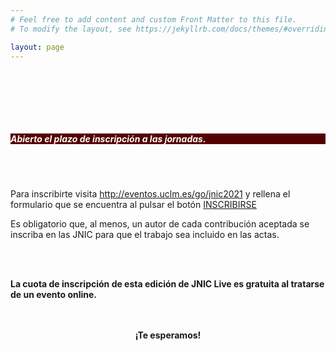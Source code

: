 ```yaml
---
# Feel free to add content and custom Front Matter to this file.
# To modify the layout, see https://jekyllrb.com/docs/themes/#overriding-theme-defaults

layout: page
---
```

<br><br>

<br><br>
<h5 style="color:white; background-color: #550000;" class="text-center"><i class="far fa-clock mr-3"></i> <b> Abierto el plazo de inscripción a las jornadas. </b></h5>
<br><br>

<p>Para inscribirte visita  <a href="http://eventos.uclm.es/go/jnic2021">http://eventos.uclm.es/go/jnic2021</a> y rellena el formulario que se encuentra al pulsar el botón <a href="https://eventos.uclm.es/event_detail/48324/tickets.html">INSCRIBIRSE</a> </p>

<p>Es obligatorio que, al menos, un autor de cada contribución aceptada se inscriba en las JNIC para que el trabajo sea incluido en las actas. </p>
<br><br>
<p><b>La cuota de inscripción de esta edición de JNIC Live es gratuita al tratarse de un evento online. </b></p>
<br><br>

<center><b>¡Te esperamos!</b></center>
<!-- <center>Proximamente facilitaremos el formulario de inscrición</center> -->
<!--
Es obligatorio que, al menos, un autor de cada contribución aceptada se inscriba en las JNIC para que el trabajo sea incluido en las actas. La cuota de inscripción da derecho a asistir a todas las conferencias, sesiones, actividades, cafés y comidas organizadas durante las Jornadas (para una persona). Los acompañantes que deseen asistir a los actos sociales organizados de forma complementaria, deberán hacer frente a los pagos indicados.
-->

<!--
<br><br>
<h5 style="color:white; background-color: #550000;" class="text-center"><i class="far fa-clock mr-3"></i> <b>Plazos y precios proximamente...</b></h5>
 <br><br>
-->

<!--
#### __Plazos y precios__


* __Inscripción regular:__ 175 € hasta el <span style="color:red;">__12/05/2019__</span> (incluido) y 250 € a partir de esa fecha.

* __Inscripción para estudiantes:__ 125 € hasta el <span style="color:red">__12/05/2019__</span> (incluido) y 200 € a partir de esa fecha (__se requerirá comprobación__).

* __Acompañante:__ según las actividades en las que se inscriba en el formulario.

La cuota de inscripción da derecho a asistir a todas las conferencias, sesiones, actividades, cafés, comidas, cena de gala y la participación en aquellos actos sociales que se lleven a cabo durante las Jornadas (para una persona).

#### __Forma de pago y formulario de inscripción__

* __Formulario de inscripción__: (es imprescindible rellenar este <a data-fancybox data-type="iframe" data-src="https://forms.gle/bdzNgNH1Kh4xrSSw7" href="javascript:;">formulario</a>).

* __Pago por transferencia bancaria o por tarjeta de crédito__: (es imprescindible rellenar este <a data-fancybox data-type="iframe" data-src="https://eventos.unex.es/event_detail/35190/tickets.html" href="javascript:;">formulario</a>).

	* <span style="color:red;">__Importante:__</span>

		* __Justificante de pago (si se paga por transferencia bancaria):__ Una vez realizado el pago por transferencia bancaria, es necesario enviar lo antes posible una copia del justificante de pago a la dirección de correo electrónico <span style="color:#008cba">jnic2019[@]unex.es</span>

		* __Factura:__ Si necesita factura del pago realizado, no olvide indicarlo al completar el formulario de inscripción.
-->
